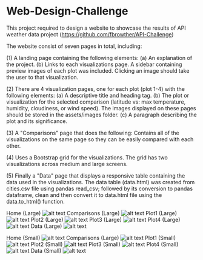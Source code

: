 # Web-Design-Challenge

This project required to design a website to showcase the results of API weather data project (https://github.com/fbrowther/API-Challenge) 

The website consist of seven pages in total, including:

(1) A landing page containing the following elements:
    (a) An explanation of the project.
    (b) Links to each visualizations page. A sidebar containing preview images of each plot was included. 
        Clicking an image should take the user to that visualization.

(2) There are 4 visualization pages, one for each plot (plot 1-4) with the following elements:
    (a) A descriptive title and heading tag.
    (b) The plot or visualization for the selected comparison (latitude vs: max temperature, humidity, cloudiness, or wind speed). 
        The images displayed on these pages should be stored in the assets/images folder.
    (c) A paragraph describing the plot and its significance.

(3) A "Comparisons" page that does the following:
    Contains all of the visualizations on the same page so they can be easily compared with each other.

(4) Uses a Bootstrap grid for the visualizations.
    The grid has two visualizations across medium and large screens.

(5) Finally a "Data" page that displays a responsive table containing the data used in the visualizations.
  The data table (data.html) was created from cities.csv file using pandas read_csv; followed by its conversion to pandas dataframe, clean and 
  then convert it to data.html file using the data.to_html() function.


Home (Large)
![alt text](https://github.com/fbrowther/Web-Design-Challenge/blob/main/Images%20for%20readme/Large/Home.png)
Comparisons (Large)
![alt text](https://github.com/fbrowther/Web-Design-Challenge/blob/main/Images%20for%20readme/Large/Comparisons.png)
Plot1 (Large)
![alt text](https://github.com/fbrowther/Web-Design-Challenge/blob/main/Images%20for%20readme/Large/Plot%201.png)
Plot2 (Large)
![alt text](https://github.com/fbrowther/Web-Design-Challenge/blob/main/Images%20for%20readme/Large/Plot%202.png)
Plot3 (Large)
![alt text](https://github.com/fbrowther/Web-Design-Challenge/blob/main/Images%20for%20readme/Large/Plot%203.png)
Plot4 (Large)
![alt text](https://github.com/fbrowther/Web-Design-Challenge/blob/main/Images%20for%20readme/Large/Plot%204.png)
Data (Large)
![alt text](https://github.com/fbrowther/Web-Design-Challenge/blob/main/Images%20for%20readme/Large/Data.png)


Home (Small)
![alt text](https://github.com/fbrowther/Web-Design-Challenge/blob/main/Images%20for%20readme/Small/Home%20-%20Small.png)
Comparisons (Large)
![alt text](https://github.com/fbrowther/Web-Design-Challenge/blob/main/Images%20for%20readme/Small/Comparisons%20-%20Small.png)
Plot1 (Small)
![alt text](https://github.com/fbrowther/Web-Design-Challenge/blob/main/Images%20for%20readme/Small/Plot%201%20-%20Small.png)
Plot2 (Small)
![alt text](https://github.com/fbrowther/Web-Design-Challenge/blob/main/Images%20for%20readme/Small/Plot%202%20-%20Small.png)
Plot3 (Small)
![alt text](https://github.com/fbrowther/Web-Design-Challenge/blob/main/Images%20for%20readme/Small/Plot%203%20-%20Small.png)
Plot4 (Small)
![alt text](https://github.com/fbrowther/Web-Design-Challenge/blob/main/Images%20for%20readme/Small/Plot%204%20-%20Small.png)
Data (Small)
![alt text](https://github.com/fbrowther/Web-Design-Challenge/blob/main/Images%20for%20readme/Small/Data%20-Small.png)

